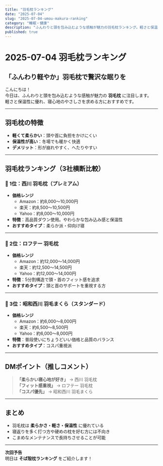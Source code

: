 ```yaml
---
title: "羽毛枕ランキング"
date: "2025-07-04"
slug: "2025-07-04-umou-makura-ranking"
category: "睡眠・健康"
description: "ふんわりと頭を包み込むような感触が魅力の羽毛枕ランキング。軽さと保温性に優れ、やさしい寝心地を求める方におすすめ。"
published: true
---
```

# 2025-07-04 羽毛枕ランキング

## 「ふんわり軽やか」羽毛枕で贅沢な眠りを

こんにちは！  
今日は、ふんわりと頭を包み込むような感触が魅力の **羽毛枕** に注目します。  
軽さと保温性に優れ、寝心地のやさしさを求める方におすすめです。

---

## 羽毛枕の特徴
- **軽くて柔らかい**：頭や首に負担をかけにくい
- **保温性が高い**：冬場でも暖かく快適
- **デメリット**：形が崩れやすく、へたりやすい

---

## 羽毛枕ランキング（3社横断比較）

### 🥇 1位：西川 羽毛枕（プレミアム）
- **価格レンジ**  
  - Amazon：約8,000〜10,000円  
  - 楽天：約8,500〜10,500円  
  - Yahoo：約8,000〜10,000円
- **特徴**：高品質ダウン使用。やわらかな包み込み感と保温性
- **おすすめタイプ**：柔らか派・仰向け寝

---

### 🥈 2位：ロフテー 羽毛枕
- **価格レンジ**  
  - Amazon：約12,000〜14,000円  
  - 楽天：約12,500〜14,500円  
  - Yahoo：約12,000〜14,000円
- **特徴**：5分割構造で頭・首のフィット感を追求
- **おすすめタイプ**：頭と首のサポートを重視する方

---

### 🥉 3位：昭和西川 羽毛まくら（スタンダード）
- **価格レンジ**  
  - Amazon：約6,000〜8,000円  
  - 楽天：約6,500〜8,500円  
  - Yahoo：約6,000〜8,000円
- **特徴**：普段使いにちょうどいい価格と品質のバランス
- **おすすめタイプ**：コスパ重視派

---

## DMポイント（推しコメント）
> **「柔らかい寝心地が好き」** → 西川 羽毛枕  
> **「フィット感重視」** → ロフテー 羽毛枕  
> **「コスパ優先」** → 昭和西川 羽毛まくら

---

## まとめ
- 羽毛枕は **柔らかさ・軽さ・保温性** に優れている
- 寝返りを多く打つ方や硬めの枕を好む方には不向き
- こまめなメンテナンスで長持ちさせることが可能

---

**次回予告**  
明日は **そば殻枕ランキング** をご紹介します！
